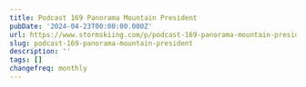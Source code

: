 ```yaml
---
title: Podcast 169 Panorama Mountain President
pubDate: '2024-04-23T00:00:00.000Z'
url: https://www.stormskiing.com/p/podcast-169-panorama-mountain-president
slug: podcast-169-panorama-mountain-president
description: ''
tags: []
changefreq: monthly
---
```


<!-- Add post content below -->
